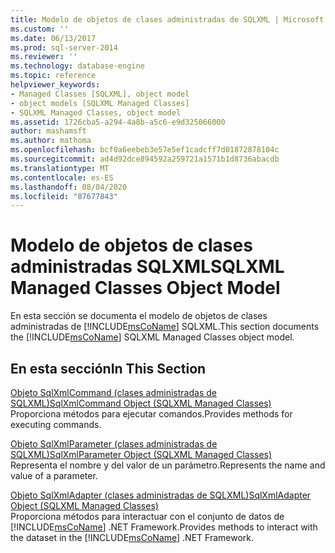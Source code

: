 ```yaml
---
title: Modelo de objetos de clases administradas de SQLXML | Microsoft Docs
ms.custom: ''
ms.date: 06/13/2017
ms.prod: sql-server-2014
ms.reviewer: ''
ms.technology: database-engine
ms.topic: reference
helpviewer_keywords:
- Managed Classes [SQLXML], object model
- object models [SQLXML Managed Classes]
- SQLXML Managed Classes, object model
ms.assetid: 1726cba5-a294-4a8b-a5c6-e9d325066000
author: mashamsft
ms.author: mathoma
ms.openlocfilehash: bcf0a6eebeb3e57e5ef1cadcff7d01872878104c
ms.sourcegitcommit: ad4d92dce894592a259721a1571b1d8736abacdb
ms.translationtype: MT
ms.contentlocale: es-ES
ms.lasthandoff: 08/04/2020
ms.locfileid: "87677843"
---
```

# <a name="sqlxml-managed-classes-object-model"></a><span data-ttu-id="c4e34-102">Modelo de objetos de clases administradas SQLXML</span><span class="sxs-lookup"><span data-stu-id="c4e34-102">SQLXML Managed Classes Object Model</span></span>
  <span data-ttu-id="c4e34-103">En esta sección se documenta el modelo de objetos de clases administradas de [!INCLUDE[msCoName](../../includes/msconame-md.md)] SQLXML.</span><span class="sxs-lookup"><span data-stu-id="c4e34-103">This section documents the [!INCLUDE[msCoName](../../includes/msconame-md.md)] SQLXML Managed Classes object model.</span></span>  
  
## <a name="in-this-section"></a><span data-ttu-id="c4e34-104">En esta sección</span><span class="sxs-lookup"><span data-stu-id="c4e34-104">In This Section</span></span>  
 [<span data-ttu-id="c4e34-105">Objeto SqlXmlCommand &#40;clases administradas de SQLXML&#41;</span><span class="sxs-lookup"><span data-stu-id="c4e34-105">SqlXmlCommand Object &#40;SQLXML Managed Classes&#41;</span></span>](../../relational-databases/sqlxml-annotated-xsd-schemas-xpath-queries/net-framework-classes/sqlxml-4-0-net-framework-support-managed-classes.md)  
 <span data-ttu-id="c4e34-106">Proporciona métodos para ejecutar comandos.</span><span class="sxs-lookup"><span data-stu-id="c4e34-106">Provides methods for executing commands.</span></span>  
  
 [<span data-ttu-id="c4e34-107">Objeto SqlXmlParameter &#40;clases administradas de SQLXML&#41;</span><span class="sxs-lookup"><span data-stu-id="c4e34-107">SqlXmlParameter Object &#40;SQLXML Managed Classes&#41;</span></span>](../../relational-databases/sqlxml-annotated-xsd-schemas-xpath-queries/net-framework-classes/sqlxml-managed-classes-sqlxmlparameter-object.md)  
 <span data-ttu-id="c4e34-108">Representa el nombre y del valor de un parámetro.</span><span class="sxs-lookup"><span data-stu-id="c4e34-108">Represents the name and value of a parameter.</span></span>  
  
 [<span data-ttu-id="c4e34-109">Objeto SqlXmlAdapter &#40;clases administradas de SQLXML&#41;</span><span class="sxs-lookup"><span data-stu-id="c4e34-109">SqlXmlAdapter Object &#40;SQLXML Managed Classes&#41;</span></span>](../../relational-databases/sqlxml-annotated-xsd-schemas-xpath-queries/net-framework-classes/sqlxml-managed-classes-sqlxmladapter-object.md)  
 <span data-ttu-id="c4e34-110">Proporciona métodos para interactuar con el conjunto de datos de [!INCLUDE[msCoName](../../includes/msconame-md.md)] .NET Framework.</span><span class="sxs-lookup"><span data-stu-id="c4e34-110">Provides methods to interact with the dataset in the [!INCLUDE[msCoName](../../includes/msconame-md.md)] .NET Framework.</span></span>  
  
  
